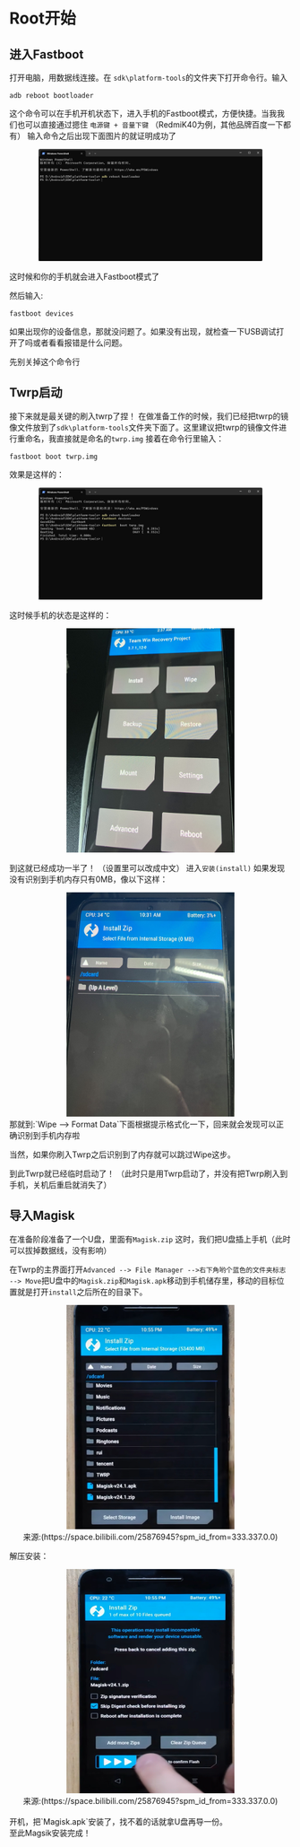 # Root开始

## 进入Fastboot

打开电脑，用数据线连接。在 `sdk\platform-tools`的文件夹下打开命令行。输入 
~~~
adb reboot bootloader
~~~
这个命令可以在手机开机状态下，进入手机的Fastboot模式，方便快捷。当我我们也可以直接通过摁住 `电源键 + 音量下键` （RedmiK40为例，其他品牌百度一下都有）
输入命令之后出现下面图片的就证明成功了
<div align ="center">
   <img src="Assets/adb fastboot.png" width="400" height="200">
</div>

这时候和你的手机就会进入Fastboot模式了

然后输入:

~~~
fastboot devices
~~~
如果出现你的设备信息，那就没问题了。如果没有出现，就检查一下USB调试打开了吗或者看看报错是什么问题。

先别关掉这个命令行

## Twrp启动

接下来就是最关键的刷入twrp了捏！
在做准备工作的时候，我们已经把twrp的镜像文件放到了`sdk\platform-tools`文件夹下面了。这里建议把twrp的镜像文件进行重命名，我直接就是命名的`twrp.img`
接着在命令行里输入：

~~~
fastboot boot twrp.img
~~~

效果是这样的：
<div align ="center">
   <img src="Assets/intotwrp.png" width="400" height="200">
</div>

这时候手机的状态是这样的：
<div align ="center">
   <img src="Assets/twrpmain.jpg" width="300" height="400">
</div>

到这就已经成功一半了！
（设置里可以改成中文）
进入`安装(install)` 如果发现没有识别到手机内存只有0MB，像以下这样：
<div align ="center">
   <img src="Assets/0memory.jpg" width="300" height="400">
</div>
那就到:`Wipe --> Format Data`下面根据提示格式化一下，回来就会发现可以正确识别到手机内存啦

当然，如果你刷入Twrp之后识别到了内存就可以跳过Wipe这步。

到此Twrp就已经临时启动了！
（此时只是用Twrp启动了，并没有把Twrp刷入到手机，关机后重启就消失了）

## 导入Magisk

在准备阶段准备了一个U盘，里面有`Magisk.zip`
这时，我们把U盘插上手机（此时可以拔掉数据线，没有影响）

在Twrp的主界面打开`Advanced --> File Manager -->右下角哟个蓝色的文件夹标志 --> Move`把U盘中的`Magisk.zip`和`Magisk.apk`移动到手机储存里，移动的目标位置就是打开`install`之后所在的目录下。

<div align ="center">
   <img src="Assets/magsikinstall.png" width="300" height="400">
  <br>
  来源:(https://space.bilibili.com/25876945?spm_id_from=333.337.0.0)
</div>



解压安装：
<div align ="center">
   <img src="Assets/magiskconfirm.png" width="300" height="400">
  <br>
  来源:(https://space.bilibili.com/25876945?spm_id_from=333.337.0.0)
</div>
<br>
开机，把`Magisk.apk`安装了，找不着的话就拿U盘再导一份。
<br>
至此Magsik安装完成！
